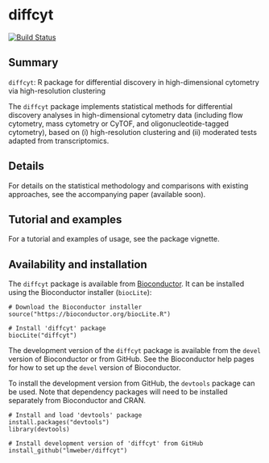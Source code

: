 # diffcyt

[![Build Status](https://travis-ci.org/lmweber/diffcyt.svg?branch=master)](https://travis-ci.org/lmweber/diffcyt)


## Summary

`diffcyt`: R package for differential discovery in high-dimensional cytometry via high-resolution clustering

The `diffcyt` package implements statistical methods for differential discovery analyses in high-dimensional cytometry data (including flow cytometry, mass cytometry or CyTOF, and oligonucleotide-tagged cytometry), based on (i) high-resolution clustering and (ii) moderated tests adapted from transcriptomics.


## Details

For details on the statistical methodology and comparisons with existing approaches, see the accompanying paper (available soon).


## Tutorial and examples

For a tutorial and examples of usage, see the package vignette.


## Availability and installation

The `diffcyt` package is available from [Bioconductor](http://bioconductor.org/packages/diffcyt). It can be installed using the Bioconductor installer (`biocLite`):

```{r}
# Download the Bioconductor installer
source("https://bioconductor.org/biocLite.R")

# Install 'diffcyt' package
biocLite("diffcyt")
```


The development version of the `diffcyt` package is available from the `devel` version of Bioconductor or from GitHub. See the Bioconductor help pages for how to set up the `devel` version of Bioconductor.

To install the development version from GitHub, the `devtools` package can be used. Note that dependency packages will need to be installed separately from Bioconductor and CRAN.

```{r}
# Install and load 'devtools' package
install.packages("devtools")
library(devtools)

# Install development version of 'diffcyt' from GitHub
install_github("lmweber/diffcyt")
```

